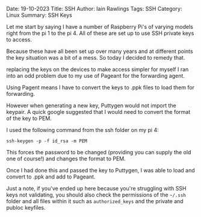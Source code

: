 Date: 19-10-2023
Title: SSH
Author: Iain Rawlings
Tags: SSH
Category: Linux
Summary: SSH Keys

Let me start by saying I have a number of Raspberry Pi's of varying models right from the pi 1 to the pi 4. All of these are set  up to use SSH private keys to access. 

Because these have all been set up over many years and at different points the key situation was a bit of a mess. So today I decided to remedy that.

replacing the keys on the devices to make access simpler for myself I ran into an odd problem due to my use of Pageant for the forwarding agent.

Using Pagent means I have to convert the keys to .ppk files to load them for forwarding.

However when generating a new key, Puttygen would not import the keypair. A quick google suggested that I would need to convert the format of the key to PEM.

I used the following command from the ssh folder on my pi 4: 

`ssh-keygen -p -f id_rsa -m PEM` 

This forces the password to be changed (providing you can supply the old one of course!) and changes the format to PEM.

Once I had done this and passed the key to Puttygen, I was able to load and convert to .ppk and add to Pageant.

Just a note, if you've ended up here because you're struggling with SSH keys not validating, you should also check the permissions of the `~/.ssh` folder and all files within it such as `authorized_keys` and the private and publoc keyfiles.